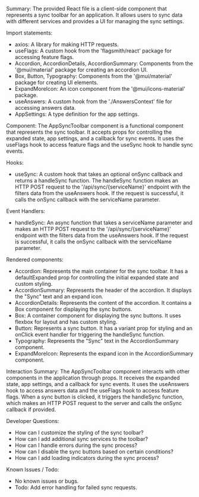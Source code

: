 Summary:
The provided React file is a client-side component that represents a sync toolbar for an application. It allows users to sync data with different services and provides a UI for managing the sync settings.

Import statements:
- axios: A library for making HTTP requests.
- useFlags: A custom hook from the 'flagsmith/react' package for accessing feature flags.
- Accordion, AccordionDetails, AccordionSummary: Components from the '@mui/material' package for creating an accordion UI.
- Box, Button, Typography: Components from the '@mui/material' package for creating UI elements.
- ExpandMoreIcon: An icon component from the '@mui/icons-material' package.
- useAnswers: A custom hook from the './AnswersContext' file for accessing answers data.
- AppSettings: A type definition for the app settings.

Component:
The AppSyncToolbar component is a functional component that represents the sync toolbar. It accepts props for controlling the expanded state, app settings, and a callback for sync events. It uses the useFlags hook to access feature flags and the useSync hook to handle sync events.

Hooks:
- useSync: A custom hook that takes an optional onSync callback and returns a handleSync function. The handleSync function makes an HTTP POST request to the '/api/sync/{serviceName}' endpoint with the filters data from the useAnswers hook. If the request is successful, it calls the onSync callback with the serviceName parameter.

Event Handlers:
- handleSync: An async function that takes a serviceName parameter and makes an HTTP POST request to the '/api/sync/{serviceName}' endpoint with the filters data from the useAnswers hook. If the request is successful, it calls the onSync callback with the serviceName parameter.

Rendered components:
- Accordion: Represents the main container for the sync toolbar. It has a defaultExpanded prop for controlling the initial expanded state and custom styling.
- AccordionSummary: Represents the header of the accordion. It displays the "Sync" text and an expand icon.
- AccordionDetails: Represents the content of the accordion. It contains a Box component for displaying the sync buttons.
- Box: A container component for displaying the sync buttons. It uses flexbox for layout and has custom styling.
- Button: Represents a sync button. It has a variant prop for styling and an onClick event handler for triggering the handleSync function.
- Typography: Represents the "Sync" text in the AccordionSummary component.
- ExpandMoreIcon: Represents the expand icon in the AccordionSummary component.

Interaction Summary:
The AppSyncToolbar component interacts with other components in the application through props. It receives the expanded state, app settings, and a callback for sync events. It uses the useAnswers hook to access answers data and the useFlags hook to access feature flags. When a sync button is clicked, it triggers the handleSync function, which makes an HTTP POST request to the server and calls the onSync callback if provided.

Developer Questions:
- How can I customize the styling of the sync toolbar?
- How can I add additional sync services to the toolbar?
- How can I handle errors during the sync process?
- How can I disable the sync buttons based on certain conditions?
- How can I add loading indicators during the sync process?

Known Issues / Todo:
- No known issues or bugs.
- Todo: Add error handling for failed sync requests.